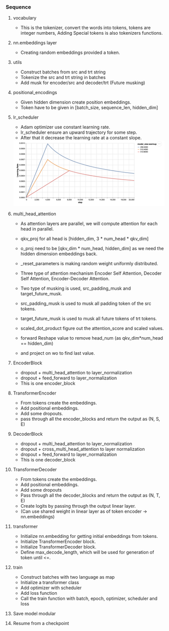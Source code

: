 ### Sequence

1. vocabulary
    - This is the tokenizer, convert the words into tokens, 
    tokens are integer numbers, 
    Adding Special tokens is also tokenizers functions.

2. nn.embeddings layer
    - Creating random embeddings provided a token.

3. utils
    - Construct batches from src and trt string
    - Tokenize the src and trt string in batches
    - Add musk for encoder/src and decoder/trt (Future musking)

4. positional_encodings
   - Given hidden dimension create position embeddings.
   - Token have to be given in [batch_size, sequence_len, hidden_dim]

5. lr_scheduler
   - Adam optimizer use constant learning rate.
   - lr_scheduler ensure an upward trajectory for some step.
   - After that it decrease the learning rate at a constant slope.
   <img src="../assets/lr_schedular.png" alt="Learning Rate Schedular">

6. multi_head_attention
   - As attention layers are parallel, we will compute attention
   for each head in parallel.
   - qkv_proj for all head is [hidden_dim, 3 * num_head * qkv_dim]
   - o_proj need to be [qkv_dim * num_head, hidden_dim] 
   as we need the hidden dimension embeddings back.
   - _reset_parameters is making random weight uniformly distributed.
   - Three type of attention mechanism Encoder Self Attention,
   Decoder Self Attention, Encoder-Decoder Attention.
   - Two type of musking is used, src_padding_musk and target_future_musk.
   - src_padding_musk is used to musk all padding token of the src tokens.
   - target_future_musk is used to musk all future tokens of trt tokens.

   - scaled_dot_product figure out the attention_score and scaled values.
   - forward Reshape value to remove head_num (as qkv_dim*num_head == hidden_dim)
   - and project on wo to find last value.

7. EncoderBlock
   - dropout + multi_head_attention to layer_normalization
   - dropout + feed_forward to layer_normalization
   - This is one encoder_block

8. TransformerEncoder
   - From tokens create the embeddings.
   - Add positional embeddings.
   - Add some dropouts.
   - pass through all the encoder_blocks and return the output as (N, S, E)

9. DecoderBlock
   - dropout + multi_head_attention to layer_normalization
   - dropout + cross_multi_head_attention to layer normalization
   - dropout + feed_forward to layer_normalization
   - This is one decoder_block

10. TransformerDecoder
    - From tokens create the embeddings.
    - Add positional embeddings.
    - Add some dropouts
    - Pass through all the decoder_blocks and return the output as (N, T, E)
    - Create logits by passing through the output linear layer. 
    - (Can use shared weight in linear layer as of token encoder -> nn.embeddings)

11. transformer
    - Initialize nn.embedding for getting initial embeddings from tokens.
    - Initialize TransformerEncoder block. 
    - Initialize TransformerDecoder block. 
    - Define max_decode_length, which will be used for generation of token until <=.

12. train
    - Construct batches with two language as map
    - Initialize a transformer class
    - Add optimizer with scheduler
    - Add loss function
    - Call the train function with batch, epoch, optimizer, scheduler and loss

13. Save model modular

14. Resume from a checkpoint